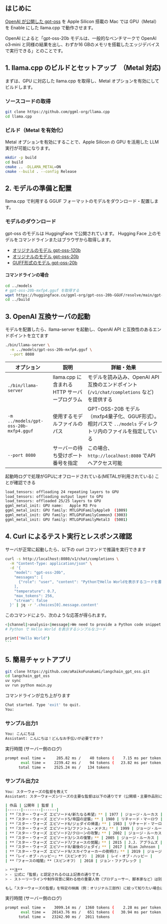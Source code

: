 ## はじめに

[OpenAI が公開した gpt-oss](https://openai.com/ja-JP/index/introducing-gpt-oss/) を Apple Silicon 搭載の Mac では GPU（Metal）を Enable にした llama.cpp で動作させます。

OpenAI によると「gpt-oss-20b モデルは、一般的なベンチマークで OpenAI o3‑mini と同様の結果を出し、わずか16 GBのメモリを搭載したエッジデバイスで実行できる」とのことです。


## 1. llama.cpp のビルドとセットアップ　（Metal 対応)

まずは、GPU に対応した llama.cpp を取得し、Metal オプションを有効にしてビルドします。

### ソースコードの取得

```bash
git clone https://github.com/ggml-org/llama.cpp
cd llama.cpp
```

### ビルド（Metal を有効化）

Metal オプションを有効にすることで、Apple Silicon の GPU を活用した LLM 実行が可能になります。

```bash
mkdir -p build
cd build
cmake .. -DLLAMA_METAL=ON
cmake --build . --config Release
```

## 2. モデルの準備と配置

llama.cpp で利用する GGUF フォーマットのモデルをダウンロード・配置します。

### モデルのダウンロード

gpt-oss のモデルは HuggingFace で公開されています。
Hugging Face 上のモデルをコマンドラインまたはブラウザから取得します。

- [オリジナルのモデル gpt-oss-120b](https://huggingface.co/openai/gpt-oss-120b)
- [オリジナルのモデル gpt-oss-20b](https://huggingface.co/openai/gpt-oss-20b)
- [GUFF形式のモデル gpt-oss-20b](https://huggingface.co/ggml-org/gpt-oss-20b-GGUF)

#### コマンドラインの場合

```bash
cd ../models
# gpt-oss-20b-mxfp4.gguf を取得する
wget https://huggingface.co/ggml-org/gpt-oss-20b-GGUF/resolve/main/gpt-oss-20b-mxfp4.gguf
cd ../build
```

## 3. OpenAI 互換サーバの起動

モデルを配置したら、llama-server を起動し、OpenAI API と互換性のあるエンドポイントを立てます

```bash
./bin/llama-server \
  -m ../models/gpt-oss-20b-mxfp4.gguf \
  --port 8080
```

| オプション   | 説明    | 詳細・効果   |
|---|----|-----|
| `./bin/llama-server`| llama.cpp に含まれる HTTP サーバープログラム | モデルを読み込み、OpenAI API 互換のエンドポイント (`/v1/chat/completions` など) を提供する|
| `-m ../models/gpt-oss-20b-mxfp4.gguf` | 使用するモデルファイルのパス  | GPT-OSS-20B モデル（mxfp4量子化、GGUF形式）。相対パスで `../models` ディレクトリ内のファイルを指定している|
| `--port 8080`                  | サーバーの待ち受けポート番号を指定  | この場合、`http://localhost:8080` でAPIへアクセス可能|

起動時ログで処理がGPUにオフロードされている(METALが利用されている) ことが確認できる

```bash
load_tensors: offloading 24 repeating layers to GPU
load_tensors: offloading output layer to GPU
load_tensors: offloaded 25/25 layers to GPU
ggml_metal_init: GPU name:   Apple M3 Pro
ggml_metal_init: GPU family: MTLGPUFamilyApple9  (1009)
ggml_metal_init: GPU family: MTLGPUFamilyCommon3 (3003)
ggml_metal_init: GPU family: MTLGPUFamilyMetal3  (5001)
```

## 4. Curl によるテスト実行とレスポンス確認

サーバが正常に起動したら、以下の curl コマンドで推論を実行できます

```bash
curl -s http://localhost:8080/v1/chat/completions \
  -H "Content-Type: application/json" \
  -d '{
    "model": "gpt-oss-20b",
    "messages": [
      {"role": "user", "content": "PythonでHello Worldを表示するコードを書いてください。"}
    ],
    "temperature": 0.7,
    "max_tokens": 256,
    "stream": false
  }' | jq -r '.choices[0].message.content'
```

このコマンドにより、次のような応答が得られます。

````bash
<|channel|>analysis<|message|>We need to provide a Python code snippet that prints "Hello World". The user is Japanese: "PythonでHello Worldを表示するコードを書いてください。" They want a code. Provide code and maybe explanation. Keep it concise.<|start|>assistant<|channel|>final<|message|>```python
# Python で Hello World を表示するシンプルなコード

print("Hello World")
```
````


## 5. 簡易チャットアプリ

```bash
git clone https://github.com/aRaikoFunakami/langchain_gpt_oss.git
cd langchain_gpt_oss
uv sync
uv run python main.py
```

コマンドラインが立ち上がります

```bash
Chat started. Type 'exit' to quit.
You: 
```

### サンプル出力1

```bash
You: こんにちは
Assistant: こんにちは！どんなお手伝いが必要ですか？
```

実行時間 (サーバー側のログ) 

```bash
prompt eval time =     285.82 ms /    40 tokens (    7.15 ms per token,   139.95 tokens per second)
       eval time =    2239.42 ms /    94 tokens (   23.82 ms per token,    41.98 tokens per second)
      total time =    2525.24 ms /   134 tokens
```


### サンプル出力2

```bash
You: スターウォーズの監督を教えて
Assistant: スターウォーズシリーズの主要な監督は以下の通りです（公開順・主要作品別にまとめました）。

| 作品 | 公開年 | 監督 |
|------|--------|------|
| **『スター・ウォーズ エピソード4/新たなる希望』** | 1977 | ジョージ・ルーカス |
| **『スター・ウォーズ エピソード5/帝国の逆襲』** | 1980 | リチャード・マーロウ |
| **『スター・ウォーズ エピソード6/ジェダイの帰還』** | 1983 | リチャード・マーロウ |
| **『スター・ウォーズ エピソード1/ファントム・メナス』** | 1999 | ジョージ・ルーカス |
| **『スター・ウォーズ エピソード2/クローンの攻撃』** | 2002 | ジョージ・ルーカス |
| **『スター・ウォーズ エピソード3/シスの復讐』** | 2005 | ジョージ・ルーカス |
| **『スター・ウォーズ エピソード7/フォースの覚醒』** | 2015 | J.J. アブラムズ |
| **『スター・ウォーズ エピソード8/最後のジェダイ』** | 2017 | Rian Johnson |
| **『スター・ウォーズ エピソード9/スカイウォーカーの夜明け』** | 2019 | ジョージ・ルーカス（監督はリード・レイザーが制作に関わるが、公式に監督はジョージ・ルーカス） |
| **『レイ・オブ・ハッピー』**（スピンオフ） | 2018 | レイ・オブ・ハッピー |  
| **『フォースの暗闇』**（スピンオフ） | 2018 | ジョン・ファブレック |

> **注**  
> - 公式に「監督」と認定されるのは上記表の通りです。  
> - ストーリーラインや制作背景に関わる他の重要人物（プロデューサー、脚本家など）は別途多く存在します。  

もし「スターウォーズの監督」を特定の映画（例：オリジナル三部作）に絞って知りたい場合は、その作品名を教えていただければさらに詳しく回答します。
```


実行時間 (サーバー側のログ) 

```bash
prompt eval time =    3099.14 ms /  1360 tokens (    2.28 ms per token,   438.83 tokens per second)
       eval time =   20143.76 ms /   651 tokens (   30.94 ms per token,    32.32 tokens per second)
      total time =   23242.90 ms /  2011 tokens
```